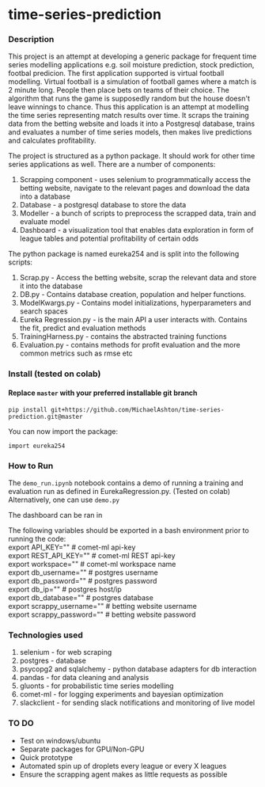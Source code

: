 # time-series-prediction

### Description
This project is an attempt at developing a generic package for frequent time series modelling applications e.g. soil moisture prediction, stock prediction, footbal predicion. The first application supported is virtual football modelling. Virtual football is a simulation of football games where a match is 2 minute long. People then place bets on teams of their choice. The algorithm that runs the game is supposedly random but the house doesn't leave winnings to chance. Thus this application is an attempt at modelling the time series representing match results over time. It scraps the training data from the betting website and loads it into a Postgresql database, trains and evaluates a number of time series models, then makes live predictions and calculates profitability.

The project is structured as a python package. It should work for other time series applications as well. There are a number of components:

1. Scrapping component - uses selenium to programmatically access the betting website, navigate to the relevant pages and download the data into a database
2. Database - a postgresql database to store the data
3. Modeller - a bunch of scripts to preprocess the scrapped data, train and evaluate model
4. Dashboard - a visualization tool that enables data exploration in form of league tables and potential profitability of certain odds

The python package is named eureka254 and is split into the following scripts:
1. Scrap.py - Access the betting website, scrap the relevant data and store it into the database
2. DB.py - Contains database creation, population and helper functions.
3. ModelKwargs.py - Contains model initializations, hyperparameters and search spaces
4. Eureka Regression.py - is the main API a user interacts with. Contains the fit, predict and evaluation methods
5. TrainingHarness.py - contains the abstracted training functions
6. Evaluation.py - contains methods for profit evaluation and the more common metrics such as rmse etc

### Install (tested on colab)

#### Replace `master` with your preferred installable git branch
`pip install git+https://github.com/MichaelAshton/time-series-prediction.git@master`

You can now import the package:

`import eureka254`

### How to Run
The `demo_run.ipynb` notebook contains a demo of running a training and evaluation run as defined in EurekaRegression.py. (Tested on colab)
Alternatively, one can use `demo.py`

The dashboard can be ran in 

The following variables should be exported in a bash environment prior to running the code:  
export API_KEY=""           # comet-ml api-key  
export REST_API_KEY=""      # comet-ml REST api-key    
export workspace=""         # comet-ml workspace name  
export db_username=""       # postgres username     
export db_password=""       # postgres password    
export db_ip=""             # postgres host/ip    
export db_database=""       # postgres database    
export scrappy_username=""  # betting website username    
export scrappy_password=""  # betting website password    

### Technologies used
1. selenium - for web scraping
2. postgres - database
3. psycopg2 and sqlalchemy - python database adapters for db interaction
3. pandas - for data cleaning and analysis
4. gluonts - for probabilistic time series modelling
5. comet-ml - for logging experiments and bayesian optimization
6. slackclient - for sending slack notifications and monitoring of live model



### TO DO
- Test on windows/ubuntu
- Separate packages for GPU/Non-GPU
- Quick prototype
- Automated spin up of droplets every league or every X leagues
- Ensure the scrapping agent makes as little requests as possible
